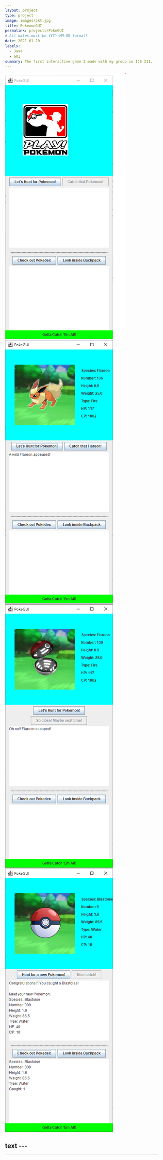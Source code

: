 ```yaml
---
layout: project
type: project
image: images/pkt.jpg
title: PokemonGUI
permalink: projects/PokeGUI
# All dates must be YYYY-MM-DD format!
date: 2021-01-20
labels:
  - Java
  - GUI
summary: The first interactive game I made with my group in ICS 211.
---
```


<div class="ui images">
  <img class="ui image" src="../images/pk1.PNG">
  <img class="ui image" src="../images/pk2.PNG">
  <img class="ui image" src="../images/pk3.PNG">
  <img class="ui image" src="../images/pk4.PNG">
</div>


text ---
---
---



